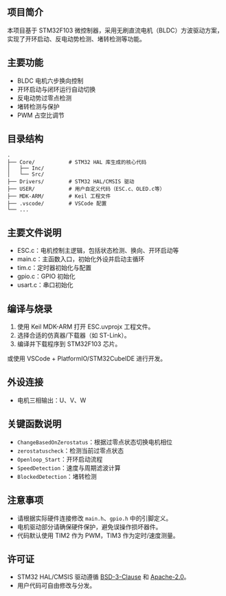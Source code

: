 ## 项目简介

本项目基于 STM32F103 微控制器，采用无刷直流电机（BLDC）方波驱动方案，实现了开环启动、反电动势检测、堵转检测等功能。

## 主要功能

- BLDC 电机六步换向控制
- 开环启动与闭环运行自动切换
- 反电动势过零点检测
- 堵转检测与保护
- PWM 占空比调节

## 目录结构

```
.
├── Core/           # STM32 HAL 库生成的核心代码
│   ├── Inc/
│   └── Src/
├── Drivers/        # STM32 HAL/CMSIS 驱动
├── USER/           # 用户自定义代码（ESC.c、OLED.c等）
├── MDK-ARM/        # Keil 工程文件
├── .vscode/        # VSCode 配置
└── ...
```

## 主要文件说明

- ESC.c：电机控制主逻辑，包括状态检测、换向、开环启动等
- main.c：主函数入口，初始化外设并启动主循环
- tim.c：定时器初始化与配置
- gpio.c：GPIO 初始化
- usart.c：串口初始化

## 编译与烧录

1. 使用 Keil MDK-ARM 打开 ESC.uvprojx 工程文件。
2. 选择合适的仿真器/下载器（如 ST-Link）。
3. 编译并下载程序到 STM32F103 芯片。

或使用 VSCode + PlatformIO/STM32CubeIDE 进行开发。

## 外设连接

- 电机三相输出：U、V、W

## 关键函数说明

- `ChangeBasedOnZerostatus`：根据过零点状态切换电机相位
- `zerostatuscheck`：检测当前过零点状态
- `Openloop_Start`：开环启动流程
- `SpeedDetection`：速度与周期滤波计算
- `BlockedDetection`：堵转检测

## 注意事项

- 请根据实际硬件连接修改 `main.h`、`gpio.h` 中的引脚定义。
- 电机驱动部分请确保硬件保护，避免误操作损坏器件。
- 代码默认使用 TIM2 作为 PWM，TIM3 作为定时/速度测量。

## 许可证

- STM32 HAL/CMSIS 驱动遵循 [BSD-3-Clause](https://opensource.org/licenses/BSD-3-Clause) 和 [Apache-2.0](https://opensource.org/licenses/Apache-2.0)。
- 用户代码可自由修改与分发。
